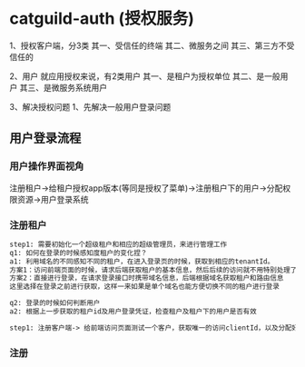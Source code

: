 # catguild-auth (授权服务)
1、授权客户端，分3类
其一、受信任的终端
其二、微服务之间
其三、第三方不受信任的

2、用户
就应用授权来说，有2类用户
其一、是租户为授权单位
其二、是一般用户
其三、是微服务系统用户

3、解决授权问题
1、先解决一般用户登录问题

## 用户登录流程
### 用户操作界面视角
注册租户->给租户授权app版本(等同是授权了菜单)->注册租户下的用户->分配权限资源->用户登录系统
### 注册租户
```txt
step1: 需要初始化一个超级租户和相应的超级管理员，来进行管理工作
q1: 如何在登录的时候感知度租户的变化捏？
a1: 利用域名的不同感知不同的租户，在进入登录页的时候，获取到相应的tenantId。
方案1：访问前端页面的时候，请求后端获取租户的基本信息，然后后续的访问就不用特别处理了。
方案2：直接进行登录，在请求登录接口时携带域名信息，后端根据域名获取租户和路由信息
这里选择在登录之前进行获取，这样一来如果是单个域名也能方便切换不同的租户进行登录

q2: 登录的时候如何判断用户
a2: 根据上一步获取的租户id及用户登录凭证，检查租户及租户下的用户是否有效

step1: 注册客户端-> 给前端访问页面测试一个客户，获取唯一的访问clientId，以及分配好授权访问权限
```
### 注册

